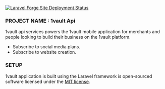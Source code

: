 
[![Laravel Forge Site Deployment Status](https://img.shields.io/endpoint?url=https%3A%2F%2Fforge.laravel.com%2Fsite-badges%2F7c4e2ab4-3b31-4579-9f11-fd67b867b67f%3Fdate%3D1%26commit%3D1&style=plastic)](https://forge.laravel.com/servers/734550/sites/2161996)

### PROJECT NAME :  1vault Api

1vault api services powers the 1vault mobile application for merchants and people looking to build their business on the 1vault platform.

- Subscribe to social media plans.
- Subscribe to website creation.

### SETUP

1vault application is built using the Laravel framework is open-sourced software licensed under the [MIT license](https://opensource.org/licenses/MIT).
